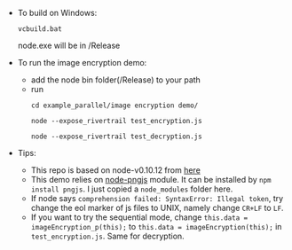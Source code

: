 - To build on Windows:

  ```
  vcbuild.bat
  ```
  node.exe will be in /Release

- To run the image encryption demo:
  - add the node bin folder(/Release) to your path
  - run
      ```
      cd example_parallel/image encryption demo/

      node --expose_rivertrail test_encryption.js
      
      node --expose_rivertrail test_decryption.js
      ```
- Tips:
  - This repo is based on node-v0.10.12 from [here](http://nodejs.org/download/)
  - This demo relies on [node-pngjs](https://github.com/niegowski/node-pngjs/) module. It can be installed by `npm install pngjs`. I just copied a `node_modules` folder here.
  - If node says `comprehension failed: SyntaxError: Illegal token`, try change the eol marker of js files to UNIX, namely change `CR+LF` to `LF`.
  - If you want to try the sequential mode, change `this.data = imageEncryption_p(this);` to `this.data = imageEncryption(this);` in `test_encryption.js`. Same for decryption.
